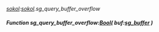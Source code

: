 _[sokol](../../modules/sokol/sokol-module.md):[sokol](../../modules/sokol/sokol-module.md).sg\_query\_buffer\_overflow_
##### Function sg\_query\_buffer\_overflow:[Bool](../../modules/wonkey/wonkey-types-bool.md)( buf:[sg_buffer](../../modules/sokol/sokol-sg_buffer.md) )
